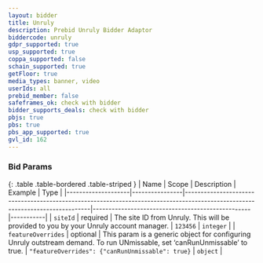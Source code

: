 ```yaml
---
layout: bidder
title: Unruly
description: Prebid Unruly Bidder Adaptor
biddercode: unruly
gdpr_supported: true
usp_supported: true
coppa_supported: false
schain_supported: true
getFloor: true
media_types: banner, video
userIds: all
prebid_member: false
safeframes_ok: check with bidder
bidder_supports_deals: check with bidder
pbjs: true
pbs: true
pbs_app_supported: true
gvl_id: 162
---
```


### Bid Params

{: .table .table-bordered .table-striped }
| Name               | Scope          | Description                                                                                                                  | Example                                          | Type      |
|--------------------|----------------|------------------------------------------------------------------------------------------------------------------------------|--------------------------------------------------|-----------|
| `siteId`           | required       | The site ID from Unruly. This will be provided to you by your Unruly account manager.                                        | `123456`                                         | `integer` |
| `featureOverrides` | optional       | This param is a generic object for configuring Unruly outstream demand. To run UNmissable, set ‘canRunUnmissable’ to true.   | `"featureOverrides": {"canRunUnmissable": true}` | `object`  |
